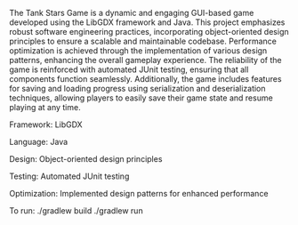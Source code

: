 The Tank Stars Game is a dynamic and engaging GUI-based game developed using the LibGDX framework and Java. This project emphasizes robust software engineering practices, incorporating object-oriented design principles to ensure a scalable and maintainable codebase. Performance optimization is achieved through the implementation of various design patterns, enhancing the overall gameplay experience. The reliability of the game is reinforced with automated JUnit testing, ensuring that all components function seamlessly. Additionally, the game includes features for saving and loading progress using serialization and deserialization techniques, allowing players to easily save their game state and resume playing at any time.

Framework: LibGDX

Language: Java

Design: Object-oriented design principles

Testing: Automated JUnit testing

Optimization: Implemented design patterns for enhanced performance


To run:
./gradlew build
./gradlew run

